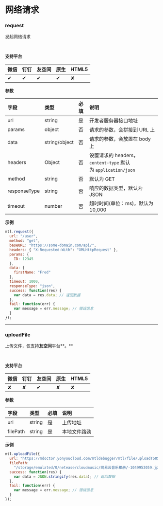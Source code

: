 # 网络请求

<a name="MTL_request" class="anchor"></a>
### request
发起网络请求

<br>

**支持平台**

| **微信** | **钉钉** | **友空间** | **原生** | **HTML5** |
| :--- | :--- | :--- | :--- | :--- |
| ✔︎ | ✔︎ | ✔︎ | ✔︎ | ✘ |


**参数**

| **字段** | **类型** | **必填** | **说明** |
| :--- | :--- | :--- | :--- |
| url | string | 是 | 开发者服务器接口地址 |
| params | object | 否 | 请求的参数，会拼接到 URL 上 |
| data | string/object | 否 | 请求的参数，会放置在 body 上 |
| headers | Object | 否 | 设置请求的 headers，`content-type` 默认为 `application/json` |
| method | string | 否 | 默认为 GET |
| responseType | string | 否 | 响应的数据类型，默认为 JSON |
| timeout | number | 否 | 超时时间(单位：ms)，默认为 10,000 |


**示例**
```javascript
mtl.request({
  url: "/user",
  method: "get",
  baseURL: "https://some-domain.com/api/",
  headers: { "X-Requested-With": "XMLHttpRequest" },
  params: {
    ID: 12345
  },
  data: {
    firstName: "Fred"
  },
  timeout: 1000,
  responseType: "json",
  success: function(res) {
    var data = res.data; // 返回数据
  },
  fail: function(err) {
    var message = err.message; // 错误信息
  }
});
```

---


<a name="MTL_uploadFile" class="anchor"></a>
### uploadFile
上传文件，仅支持**友空间**平台**。**

<br>

**支持平台**

| **微信** | **钉钉** | **友空间** | **原生** | **HTML5** |
| :--- | :--- | :--- | :--- | :--- |
| ✘ | ✘ | ✔︎ | ✘ | ✘ |


**参数**

| **字段** | **类型** | **必填** | **说明** |
| :--- | :--- | :--- | :--- |
| url | string | 是 | 上传地址 |
| filePath | string | 是 | 本地文件路劲 |


**示例**
```javascript
mtl.uploadFile({
  url: "https://mdoctor.yonyoucloud.com/mtldebugger/mtl/file/uploadToOSS",
  filePath:
    "/storage/emulated/0/netease/cloudmusic/网易云音乐相册/-1049953059.jpg",
  success: function(res) {
    var data = JSON.stringify(res.data); // 返回数据
  },
  fail: function(err) {
    var message = err.message; // 错误信息
  }
});
```


